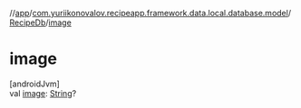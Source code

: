 //[app](../../../index.md)/[com.yuriikonovalov.recipeapp.framework.data.local.database.model](../index.md)/[RecipeDb](index.md)/[image](image.md)

# image

[androidJvm]\
val [image](image.md): [String](https://kotlinlang.org/api/latest/jvm/stdlib/kotlin/-string/index.html)?
